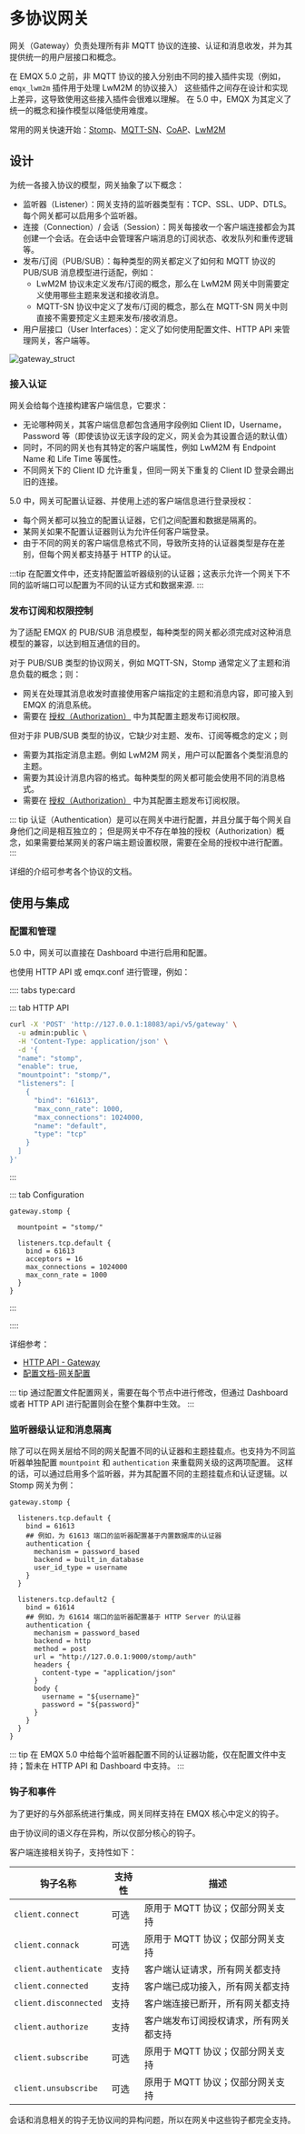 # 多协议网关

网关（Gateway）负责处理所有非 MQTT 协议的连接、认证和消息收发，并为其提供统一的用户层接口和概念。

在 EMQX 5.0 之前，非 MQTT 协议的接入分别由不同的接入插件实现（例如，`emqx_lwm2m` 插件用于处理 LwM2M 的协议接入）
这些插件之间存在设计和实现上差异，这导致使用这些接入插件会很难以理解。 在 5.0 中，EMQX 为其定义了统一的概念和操作模型以降低使用难度。

常用的网关快速开始：[Stomp](./stomp.md)、[MQTT-SN](./mqttsn.md)、[CoAP](./coap.md)、[LwM2M](./lwm2m.md)

## 设计

为统一各接入协议的模型，网关抽象了以下概念：

- 监听器（Listener）：网关支持的监听器类型有：TCP、SSL、UDP、DTLS。每个网关都可以启用多个监听器。
- 连接（Connection）/ 会话（Session）：网关每接收一个客户端连接都会为其创建一个会话。在会话中会管理客户端消息的订阅状态、收发队列和重传逻辑等。
- 发布/订阅（PUB/SUB）：每种类型的网关都定义了如何和 MQTT 协议的 PUB/SUB 消息模型进行适配，例如：
    * LwM2M 协议未定义发布/订阅的概念，那么在 LwM2M 网关中则需要定义使用哪些主题来发送和接收消息。
    * MQTT-SN 协议中定义了发布/订阅的概念，那么在 MQTT-SN 网关中则直接不需要预定义主题来发布/接收消息。
- 用户层接口（User Interfaces）：定义了如何使用配置文件、HTTP API 来管理网关，客户端等。

![gateway_struct](./assets/gateway_struct.png)

### 接入认证

网关会给每个连接构建客户端信息，它要求：

- 无论哪种网关，其客户端信息都包含通用字段例如 Client ID，Username，Password 等（即使该协议无该字段的定义，网关会为其设置合适的默认值）
- 同时，不同的网关也有其特定的客户端属性，例如 LwM2M 有 Endpoint Name 和 Life Time 等属性。
- 不同网关下的 Client ID 允许重复，但同一网关下重复的 Client ID 登录会踢出旧的连接。

5.0 中，网关可配置认证器、并使用上述的客户端信息进行登录授权：

- 每个网关都可以独立的配置认证器，它们之间配置和数据是隔离的。
- 某网关如果不配置认证器则认为允许任何客户端登录。
- 由于不同的网关的客户端信息格式不同，导致所支持的认证器类型是存在差别，但每个网关都支持基于 HTTP 的认证。

:::tip
在配置文件中，还支持配置监听器级别的认证器；这表示允许一个网关下不同的监听端口可以配置为不同的认证方式和数据来源.
:::

### 发布订阅和权限控制

为了适配 EMQX 的 PUB/SUB 消息模型，每种类型的网关都必须完成对这种消息模型的兼容，以达到相互通信的目的。

对于 PUB/SUB 类型的协议网关，例如 MQTT-SN，Stomp 通常定义了主题和消息负载的概念；则：
- 网关在处理其消息收发时直接使用客户端指定的主题和消息内容，即可接入到 EMQX 的消息系统。
- 需要在 [授权（Authorization）](../access-control/authz/authz.md) 中为其配置主题发布订阅权限。

但对于非 PUB/SUB 类型的协议，它缺少对主题、发布、订阅等概念的定义；则
- 需要为其指定消息主题。例如 LwM2M 网关，用户可以配置各个类型消息的主题。
- 需要为其设计消息内容的格式。每种类型的网关都可能会使用不同的消息格式。
- 需要在 [授权（Authorization）](../access-control/authz/authz.md) 中为其配置主题发布订阅权限。

::: tip
认证（Authentication）是可以在网关中进行配置，并且分属于每个网关自身他们之间是相互独立的；
但是网关中不存在单独的授权（Authorization）概念，如果需要给某网关的客户端主题设置权限，需要在全局的授权中进行配置。
:::

详细的介绍可参考各个协议的文档。

## 使用与集成

### 配置和管理

5.0 中，网关可以直接在 Dashboard 中进行启用和配置。

也使用 HTTP API 或 emqx.conf 进行管理，例如：

:::: tabs type:card

::: tab HTTP API

```bash
curl -X 'POST' 'http://127.0.0.1:18083/api/v5/gateway' \
  -u admin:public \
  -H 'Content-Type: application/json' \
  -d '{
  "name": "stomp",
  "enable": true,
  "mountpoint": "stomp/",
  "listeners": [
    {
      "bind": "61613",
      "max_conn_rate": 1000,
      "max_connections": 1024000,
      "name": "default",
      "type": "tcp"
    }
  ]
}'
```

:::

::: tab Configuration

```properties
gateway.stomp {

  mountpoint = "stomp/"

  listeners.tcp.default {
    bind = 61613
    acceptors = 16
    max_connections = 1024000
    max_conn_rate = 1000
  }
}
```

:::

::::

详细参考：
- [HTTP API - Gateway](../admin/api.md)
- [配置文档-网关配置](../configuration/configuration-manual.md)

::: tip
通过配置文件配置网关，需要在每个节点中进行修改，但通过 Dashboard 或者 HTTP API 进行配置则会在整个集群中生效。
:::

### 监听器级认证和消息隔离

除了可以在网关层给不同的网关配置不同的认证器和主题挂载点。也支持为不同监听器单独配置 `mountpoint` 和 `authentication` 来重载网关级的这两项配置。 这样的话，可以通过启用多个监听器，并为其配置不同的主题挂载点和认证逻辑。以 Stomp 网关为例：

```properties
gateway.stomp {

  listeners.tcp.default {
    bind = 61613
    ## 例如，为 61613 端口的监听器配置基于内置数据库的认证器
    authentication {
      mechanism = password_based
      backend = built_in_database
      user_id_type = username
    }
  }

  listeners.tcp.default2 {
    bind = 61614
    ## 例如，为 61614 端口的监听器配置基于 HTTP Server 的认证器
    authentication {
      mechanism = password_based
      backend = http
      method = post
      url = "http://127.0.0.1:9000/stomp/auth"
      headers {
        content-type = "application/json"
      }
      body {
        username = "${username}"
        password = "${password}"
      }
    }
  }
}
```

::: tip
在 EMQX 5.0  中给每个监听器配置不同的认证器功能，仅在配置文件中支持；暂未在 HTTP API 和 Dashboard 中支持。
:::

### 钩子和事件

为了更好的与外部系统进行集成，网关同样支持在 EMQX 核心中定义的钩子。

由于协议间的语义存在异构，所以仅部分核心的钩子。

客户端连接相关钩子，支持性如下：

| 钩子名称               | 支持性 |  描述                                |
| ---------------------- | ------ | ------------------------------------ |
| `client.connect`       | 可选   | 原用于 MQTT 协议；仅部分网关支持     |
| `client.connack`       | 可选   | 原用于 MQTT 协议；仅部分网关支持     |
| `client.authenticate`  | 支持   | 客户端认证请求，所有网关都支持       |
| `client.connected`     | 支持   | 客户端已成功接入，所有网关都支持     |
| `client.disconnected`  | 支持   | 客户端连接已断开，所有网关都支持     |
| `client.authorize`     | 支持   | 客户端发布订阅授权请求，所有网关都支持 |
| `client.subscribe`     | 可选   | 原用于 MQTT 协议；仅部分网关支持     |
| `client.unsubscribe`   | 可选   | 原用于 MQTT 协议；仅部分网关支持     |

会话和消息相关的钩子无协议间的异构问题，所以在网关中这些钩子都完全支持。
